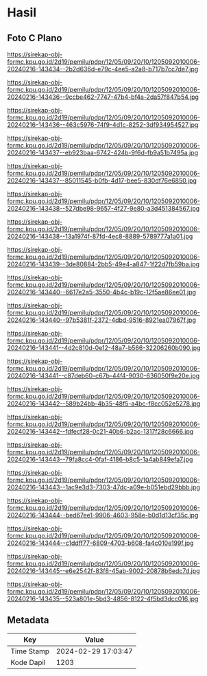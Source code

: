 # Hasil

## Foto C Plano

https://sirekap-obj-formc.kpu.go.id/2d19/pemilu/pdpr/12/05/09/20/10/1205092010006-20240216-143434--2b2d636d-e79c-4ee5-a2a8-b717b7cc7de7.jpg

https://sirekap-obj-formc.kpu.go.id/2d19/pemilu/pdpr/12/05/09/20/10/1205092010006-20240216-143436--9ccbe462-7747-47b4-bf4a-2da57f847b54.jpg

https://sirekap-obj-formc.kpu.go.id/2d19/pemilu/pdpr/12/05/09/20/10/1205092010006-20240216-143436--463c5976-74f9-4d1c-8252-3df934954527.jpg

https://sirekap-obj-formc.kpu.go.id/2d19/pemilu/pdpr/12/05/09/20/10/1205092010006-20240216-143437--eb923baa-6742-424b-9f6d-fb9a51b7495a.jpg

https://sirekap-obj-formc.kpu.go.id/2d19/pemilu/pdpr/12/05/09/20/10/1205092010006-20240216-143437--85011545-b0fb-4d17-bee5-830df76e6850.jpg

https://sirekap-obj-formc.kpu.go.id/2d19/pemilu/pdpr/12/05/09/20/10/1205092010006-20240216-143438--527dbe98-9657-4f27-9e80-a3d451384567.jpg

https://sirekap-obj-formc.kpu.go.id/2d19/pemilu/pdpr/12/05/09/20/10/1205092010006-20240216-143438--13a1974f-87fd-4ec8-8889-5789777a1a01.jpg

https://sirekap-obj-formc.kpu.go.id/2d19/pemilu/pdpr/12/05/09/20/10/1205092010006-20240216-143439--3de80884-2bb5-49e4-a847-1f22d7fb59ba.jpg

https://sirekap-obj-formc.kpu.go.id/2d19/pemilu/pdpr/12/05/09/20/10/1205092010006-20240216-143440--6617e2a5-3550-4b4c-b19c-12f5ae86ee01.jpg

https://sirekap-obj-formc.kpu.go.id/2d19/pemilu/pdpr/12/05/09/20/10/1205092010006-20240216-143440--97b5381f-2372-4dbd-9516-8921ea07967f.jpg

https://sirekap-obj-formc.kpu.go.id/2d19/pemilu/pdpr/12/05/09/20/10/1205092010006-20240216-143441--4d2c810d-0e12-48a7-b566-32206260b090.jpg

https://sirekap-obj-formc.kpu.go.id/2d19/pemilu/pdpr/12/05/09/20/10/1205092010006-20240216-143441--c87deb60-c67b-44f4-9030-636050f9e20e.jpg

https://sirekap-obj-formc.kpu.go.id/2d19/pemilu/pdpr/12/05/09/20/10/1205092010006-20240216-143442--589b24bb-4b35-48f5-a4bc-f8cc052e5278.jpg

https://sirekap-obj-formc.kpu.go.id/2d19/pemilu/pdpr/12/05/09/20/10/1205092010006-20240216-143442--fdfecf28-0c21-40b6-b2ac-1317f28c6666.jpg

https://sirekap-obj-formc.kpu.go.id/2d19/pemilu/pdpr/12/05/09/20/10/1205092010006-20240216-143443--79fa8cc4-0faf-4186-b8c5-1a4ab849efa7.jpg

https://sirekap-obj-formc.kpu.go.id/2d19/pemilu/pdpr/12/05/09/20/10/1205092010006-20240216-143443--1ac9e3d3-7303-47dc-a09e-b051ebd29bbb.jpg

https://sirekap-obj-formc.kpu.go.id/2d19/pemilu/pdpr/12/05/09/20/10/1205092010006-20240216-143444--bed67ee1-9906-4603-958e-b0d1d13cf35c.jpg

https://sirekap-obj-formc.kpu.go.id/2d19/pemilu/pdpr/12/05/09/20/10/1205092010006-20240216-143444--c1ddff77-6809-4703-b608-fa4c010e199f.jpg

https://sirekap-obj-formc.kpu.go.id/2d19/pemilu/pdpr/12/05/09/20/10/1205092010006-20240216-143445--e6e2542f-83f8-45ab-9002-20878b6edc7d.jpg

https://sirekap-obj-formc.kpu.go.id/2d19/pemilu/pdpr/12/05/09/20/10/1205092010006-20240216-143435--523a801e-5bd3-4856-8122-4f5bd3dcc016.jpg


## Metadata

| Key        | Value               |
| ---------- | ------------------- |
| Time Stamp | 2024-02-29 17:03:47 |
| Kode Dapil | 1203                |



